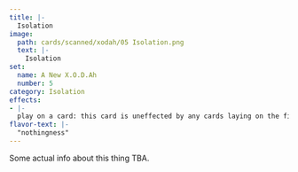 ```yaml
---
title: |-
  Isolation
image: 
  path: cards/scanned/xodah/05 Isolation.png
  text: |-
    Isolation
set:
  name: A New X.O.D.Ah
  number: 5
category: Isolation
effects: 
- |-
  play on a card: this card is uneffected by any cards laying on the field.
flavor-text: |-
  "nothingness"
---
```

Some actual info about this thing TBA.
